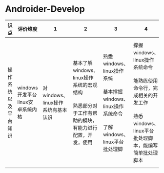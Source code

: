 # Androider-Develop
识点|评价维度|	1|	2|	3|	4|	5
---|---|---|---|---|---|---
操作系统以及平台知识|windows 开发平台<br/>linux安卓系统内核|对windows、linux操作系统有基本认识|基本了解windows、linux操作系统的宏观结构<br/><br/>熟悉部分对于工作有帮助的模块，有能力进行配置，开发，使用|熟悉windows、linux操作系统<br/><br/>基本撑握windows、linux操作系统命令<br/><br/>了解windows、linux平台批处理脚|撑握windows、linux操作系统命令<br/><br/>能熟练使用命令行，完成相关的开发工作<br/><br/>熟悉windows、linux平台批处理脚本，能编写简单批处理脚本|了解linux系统原理<br/><br/>对多种脚本语言有一定认识<br/><br/>能完成跨系统的交叉编译
